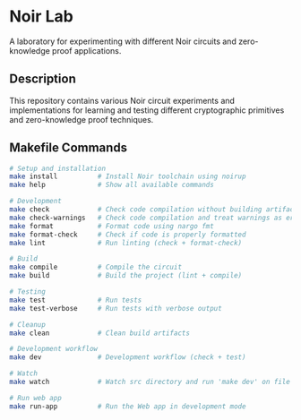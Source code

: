 # Noir Lab

A laboratory for experimenting with different Noir circuits and zero-knowledge proof applications.

## Description

This repository contains various Noir circuit experiments and implementations for learning and testing different cryptographic primitives and zero-knowledge proof techniques.

## Makefile Commands

```bash
# Setup and installation
make install          # Install Noir toolchain using noirup
make help             # Show all available commands

# Development
make check            # Check code compilation without building artifacts
make check-warnings   # Check code compilation and treat warnings as errors
make format           # Format code using nargo fmt
make format-check     # Check if code is properly formatted
make lint             # Run linting (check + format-check)

# Build
make compile          # Compile the circuit
make build            # Build the project (lint + compile)

# Testing
make test             # Run tests
make test-verbose     # Run tests with verbose output

# Cleanup
make clean            # Clean build artifacts

# Development workflow
make dev              # Development workflow (check + test)

# Watch
make watch            # Watch src directory and run 'make dev' on file changes

# Run web app
make run-app          # Run the Web app in development mode
```
